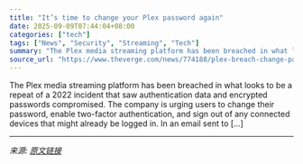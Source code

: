 ```yaml
---
title: "It’s time to change your Plex password again"
date: 2025-09-09T07:44:04+08:00
categories: ["tech"]
tags: ["News", "Security", "Streaming", "Tech"]
summary: "The Plex media streaming platform has been breached in what looks to be a repeat of a&#160;2022 incident that saw authentication data and encrypted passwords compromised. The company is urging users t"
source_url: "https://www.theverge.com/news/774188/plex-breach-change-password-email"
---
```


The Plex media streaming platform has been breached in what looks to be a repeat of a&#160;2022 incident that saw authentication data and encrypted passwords compromised. The company is urging users to&#160;change their password, enable two-factor authentication, and sign out of any connected devices that might already be logged in. In an email sent to [&#8230;]

---

*来源: [原文链接](https://www.theverge.com/news/774188/plex-breach-change-password-email)*
